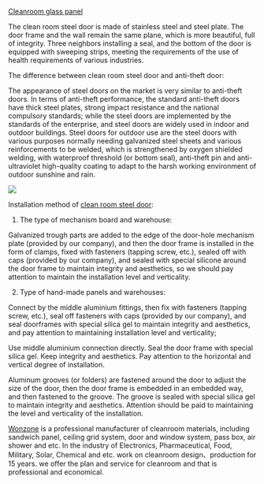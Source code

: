 <a href="http://www.wonzonecn.com/products/"/>Cleanroom glass panel</a>

The clean room steel door is made of stainless steel and steel plate. The door frame and the wall remain the same plane, which is more beautiful, full of integrity. Three neighbors installing a seal, and the bottom of the door is equipped with sweeping strips, meeting the requirements of the use of health requirements of various industries.

The difference between clean room steel door and anti-theft door:

The appearance of steel doors on the market is very similar to anti-theft doors. In terms of anti-theft performance, the standard anti-theft doors have thick steel plates, strong impact resistance and the national compulsory standards; while the steel doors are implemented by the standards of the enterprise, and steel doors are widely used in indoor and outdoor buildings. Steel doors for outdoor use are the steel doors with various purposes normally needing galvanized steel sheets and various reinforcements to be welded, which is strengthened by oxygen shielded welding, with waterproof threshold (or bottom seal), anti-theft pin and anti-ultraviolet high-quality coating to adapt to the harsh working environment of outdoor sunshine and rain.

<img src="https://storage.ning.com/topology/rest/1.0/file/get/3179270179?profile=RESIZE_710x"/>

Installation method of <a href="https://www.wonzonecn.com/products/clean-room-steel-door/"/>clean room steel door</a>:

1. The type of mechanism board and warehouse:

Galvanized trough parts are added to the edge of the door-hole mechanism plate (provided by our company), and then the door frame is installed in the form of clamps, fixed with fasteners (tapping screw, etc.), sealed off with caps (provided by our company), and sealed with special silicone around the door frame to maintain integrity and aesthetics, so we should pay attention to maintain the installation level and verticality.

2. Type of hand-made panels and warehouses:

Connect by the middle aluminium fittings, then fix with fasteners (tapping screw, etc.), seal off fasteners with caps (provided by our company), and seal doorframes with special silica gel to maintain integrity and aesthetics, and pay attention to maintaining installation level and verticality;

Use middle aluminium connection directly. Seal the door frame with special silica gel. Keep integrity and aesthetics. Pay attention to the horizontal and vertical degree of installation.

Aluminum grooves (or folders) are fastened around the door to adjust the size of the door, then the door frame is embedded in an embedded way, and then fastened to the groove. The groove is sealed with special silica gel to maintain integrity and aesthetics. Attention should be paid to maintaining the level and verticality of the installation.

<a href="https://www.wonzonecn.com/"/>Wonzone</a> is a professional manufacturer of cleanroom materials, including sandwich panel, ceiling grid system, door and window system, pass box, air shower and etc. In the industry of Electronics, Pharmaceutical, Food, Military, Solar, Chemical and etc. work on cleanroom design、production for 15 years. we offer the plan and service for cleanroom and that is professional and economical.

